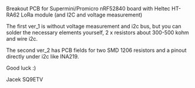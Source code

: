 Breakout PCB for Supermini/Promicro nRF52840 board with Heltec HT-RA62 LoRa module (and I2C and voltage measurement)

The first ver_1 is without voltage measurement and i2c bus, but you can solder the necessary elements yourself, 2 x resistors about 300-500 kohm and wire i2c.

The second ver_2 has PCB fields for two SMD 1206 resistors and a pinout directly under i2c like INA219.

Good luck :)

Jacek SQ9ETV
